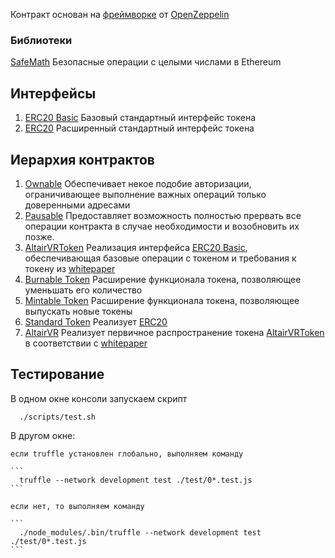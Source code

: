 Контракт основан на [фреймворке](https://github.com/OpenZeppelin/zeppelin-solidity) от [OpenZeppelin](https://github.com/OpenZeppelin)

### Библиотеки
  [SafeMath](https://github.com/umbrochcho/FirstProject/blob/master/contracts/SafeMath.sol) Безопасные операции с целыми числами в Ethereum

## Интерфейсы
  1. [ERC20 Basic](https://github.com/umbrochcho/FirstProject/blob/master/contracts/ERC20Basic.sol) Базовый стандартный интерфейс токена
  2. [ERC20](https://github.com/umbrochcho/FirstProject/blob/master/ERC20.sol) Расширенный стандартный интерфейс токена
  
## Иерархия контрактов
  1. [Ownable](https://github.com/umbrochcho/FirstProject/blob/master/contracts/Ownable.sol) Обеспечивает некое подобие авторизации, ограничивающее выполнение важных операций только доверенными адресами
  2. [Pausable](https://github.com/umbrochcho/FirstProject/blob/master/contracts/Pausable.sol) Предоставляет возможность полностью прервать все операции контракта в случае необходимости и возобновить их позже.
  3. [AltairVRToken](https://github.com/umbrochcho/FirstProject/blob/master/contracts/BasicToken.sol) Реализация интерфейса [ERC20 Basic](https://github.com/umbrochcho/FirstProject/blob/master/ERC20Basic.sol), обеспечивающая базовые операции с токеном и требования к токену из [whitepaper](https://altair.fm/ico/whitepaper_altairvr_rus.pdf) 
  4. [Burnable Token](https://github.com/umbrochcho/FirstProject/blob/master/contracts/BurnableToken.sol) Расширение функционала токена, позволяющее уменьшать его количество
  5. [Mintable Token](https://github.com/umbrochcho/FirstProject/blob/master/contracts/MintableToken.sol) Расширение функционала токена, позволяющее выпускать новые токены
  6. [Standard Token](https://github.com/umbrochcho/FirstProject/blob/master/contracts/StandardToken.sol) Реализует [ERC20](https://github.com/umbrochcho/FirstProject/blob/master/ERC20.sol) 
  7. [AltairVR](https://github.com/umbrochcho/FirstProject/blob/master/contracts/Crowdsale.sol) Реализует первичное распространение токена [AltairVRToken](https://github.com/umbrochcho/FirstProject/blob/master/BasicToken.sol) в соответствии с [whitepaper](https://altair.fm/ico/whitepaper_altairvr_rus.pdf)  

## Тестирование
  В одном окне консоли запускаем скрипт 
  
  ```
    ./scripts/test.sh
  ```
    
  В другом окне:
  
    если truffle установлен глобально, выполняем команду 
    
    ```
      truffle --network development test ./test/0*.test.js
    ```  
    
    если нет, то выполняем команду 
    
    ```
      ./node_modules/.bin/truffle --network development test ./test/0*.test.js
    ```
    

